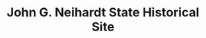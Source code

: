 ---
layout: repo
title: "John G. Neihardt State Historical Site"
id: 11239
permalink: repos/11239/
---